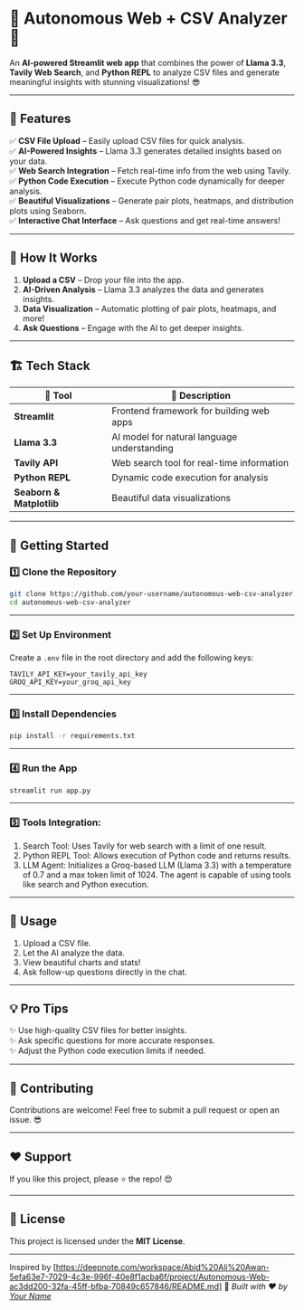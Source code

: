 # 💫 Autonomous Web + CSV Analyzer 🚀  

An **AI-powered Streamlit web app** that combines the power of **Llama 3.3**, **Tavily Web Search**, and **Python REPL** to analyze CSV files and generate meaningful insights with stunning visualizations! 😎  

---

## 🌟 **Features**  
✅ **CSV File Upload** – Easily upload CSV files for quick analysis.  
✅ **AI-Powered Insights** – Llama 3.3 generates detailed insights based on your data.  
✅ **Web Search Integration** – Fetch real-time info from the web using Tavily.  
✅ **Python Code Execution** – Execute Python code dynamically for deeper analysis.  
✅ **Beautiful Visualizations** – Generate pair plots, heatmaps, and distribution plots using Seaborn.  
✅ **Interactive Chat Interface** – Ask questions and get real-time answers!  

---

## 🎯 **How It Works**  
1. **Upload a CSV** – Drop your file into the app.  
2. **AI-Driven Analysis** – Llama 3.3 analyzes the data and generates insights.  
3. **Data Visualization** – Automatic plotting of pair plots, heatmaps, and more!  
4. **Ask Questions** – Engage with the AI to get deeper insights.  

---

## 🏗️ **Tech Stack**  
| 🔧 Tool | 🚀 Description |
|---------|----------------|
| **Streamlit** | Frontend framework for building web apps |
| **Llama 3.3** | AI model for natural language understanding |
| **Tavily API** | Web search tool for real-time information |
| **Python REPL** | Dynamic code execution for analysis |
| **Seaborn & Matplotlib** | Beautiful data visualizations |

---

## 🚀 **Getting Started**  

### 1️⃣ **Clone the Repository**  
```bash
git clone https://github.com/your-username/autonomous-web-csv-analyzer.git
cd autonomous-web-csv-analyzer
```

---

### 2️⃣ **Set Up Environment**  
Create a `.env` file in the root directory and add the following keys:  
```plaintext
TAVILY_API_KEY=your_tavily_api_key
GROQ_API_KEY=your_groq_api_key
```

---

### 3️⃣ **Install Dependencies**  
```bash
pip install -r requirements.txt
```

---

### 4️⃣ **Run the App**  
```bash
streamlit run app.py
```

---

### 5️⃣ Tools Integration: 

1. Search Tool: Uses Tavily for web search with a limit of one result.
2. Python REPL Tool: Allows execution of Python code and returns results.
3. LLM Agent:
Initializes a Groq-based LLM (Llama 3.3) with a temperature of 0.7 and a max token limit of 1024.
The agent is capable of using tools like search and Python execution.

---

## 🌈 **Usage**  
1. Upload a CSV file.  
2. Let the AI analyze the data.  
3. View beautiful charts and stats!  
4. Ask follow-up questions directly in the chat.  

---

## 💡 **Pro Tips**  
✨ Use high-quality CSV files for better insights.  
✨ Ask specific questions for more accurate responses.  
✨ Adjust the Python code execution limits if needed.  

---

## 🙌 **Contributing**  
Contributions are welcome! Feel free to submit a pull request or open an issue. 😎  

---

## ❤️ **Support**  
If you like this project, please ⭐️ the repo! 😍  

---

## 📜 **License**  
This project is licensed under the **MIT License**.  

---
Inspired by [https://deepnote.com/workspace/Abid%20Ali%20Awan-5efa63e7-7029-4c3e-996f-40e8f1acba6f/project/Autonomous-Web-ac3dd200-32fa-45ff-bfba-70849c657846/README.md]
🚀 _Built with ❤️ by [Your Name](https://github.com/ashwathnakate)_  
```
